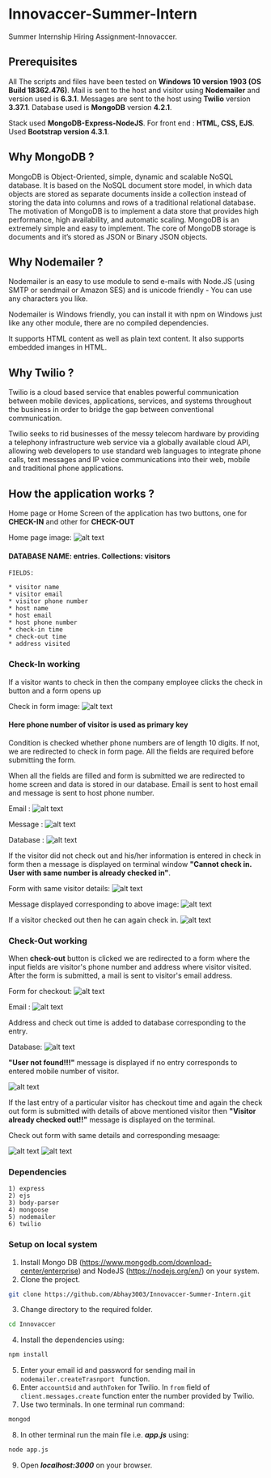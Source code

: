 # Innovaccer-Summer-Intern
Summer Internship Hiring Assignment-Innovaccer.

## Prerequisites

All The scripts and files have been tested on **Windows 10 version 1903 (OS Build 18362.476)**.
Mail is sent to the host and visitor using **Nodemailer** and version used is **6.3.1**. Messages are sent to the host using **Twilio** version **3.37.1**. Database used is **MongoDB** version **4.2.1**.

Stack used **MongoDB-Express-NodeJS**.
For front end : **HTML, CSS, EJS**.
Used **Bootstrap version 4.3.1**.  



## Why MongoDB ? 

MongoDB is Object-Oriented, simple, dynamic and scalable NoSQL database. It is based on the NoSQL document store model, in which data objects are stored as separate documents inside a collection instead of storing the data into columns and rows of a traditional relational database. The motivation of MongoDB is to implement a data store that provides high performance, high availability, and automatic scaling. MongoDB is an extremely simple and easy  to implement. The core of MongoDB storage is documents and it’s stored as  JSON or Binary JSON objects.


## Why Nodemailer ? 

Nodemailer is an easy to use module to send e-mails with Node.JS (using SMTP or sendmail or Amazon SES) and is unicode friendly - You can use any characters you like. 

Nodemailer is Windows friendly, you can install it with npm on Windows just like any other module, there are no compiled dependencies.

It supports HTML content as well as plain text content. It also supports embedded imanges in HTML.

## Why Twilio ? 

Twilio is a cloud based service that enables powerful communication between mobile devices, applications, services, and systems throughout the business in order to bridge the gap between conventional communication.

Twilio seeks to rid businesses of the messy telecom hardware by providing a telephony infrastructure web service via a globally available cloud API, allowing web developers to use standard web languages to integrate phone calls, text messages and IP voice communications into their web, mobile and traditional phone applications.



## How the application works ? 

Home page or Home Screen of the application has two buttons, one for **CHECK-IN** and other for **CHECK-OUT** 

Home page image:
![alt text](https://github.com/Abhay3003/Innovaccer-Summer-Intern/blob/master/Images%20innovaccer/homescreen.PNG?raw=true)

#### **DATABASE NAME: entries. Collections: visitors**

```
FIELDS:

* visitor name
* visitor email
* visitor phone number 
* host name 
* host email
* host phone number
* check-in time
* check-out time
* address visited
```


### Check-In working

If a visitor wants to check in then the company employee clicks the check in button and a form opens up 

Check in form image:
![alt text](https://github.com/Abhay3003/Innovaccer-Summer-Intern/blob/master/Images%20innovaccer/Form%20filled.PNG)

#### **Here phone number of visitor is used as primary key**

Condition is checked whether phone numbers are of length 10 digits. If not, we are redirected to check in form page. All the fields are required before submitting the form.

When all the fields are filled and form is submitted we are redirected to home screen and data is stored in our database. Email is sent to host email and message is sent to host phone number.

Email : 
![alt text](https://github.com/Abhay3003/Innovaccer-Summer-Intern/blob/master/Images%20innovaccer/emailcheckin.PNG)

Message : 
![alt text](https://github.com/Abhay3003/Innovaccer-Summer-Intern/blob/master/Images%20innovaccer/message%20check%20in.PNG)

Database : 
![alt text](https://github.com/Abhay3003/Innovaccer-Summer-Intern/blob/master/Images%20innovaccer/dtabaseaftercheckin.PNG)

If the visitor did not check out and his/her information is entered in check in form then a message is displayed on terminal window **"Cannot check in. User with same number is already checked in"**.

Form with same visitor details:
![alt text](https://github.com/Abhay3003/Innovaccer-Summer-Intern/blob/master/Images%20innovaccer/cannotcheckinform.PNG)

Message displayed corresponding to above image: 
![alt text](https://github.com/Abhay3003/Innovaccer-Summer-Intern/blob/master/Images%20innovaccer/cannotcheckinmssg.PNG)

If a visitor checked out then he can again check in. 
![alt text](https://github.com/Abhay3003/Innovaccer-Summer-Intern/blob/master/Images%20innovaccer/Checkin%20then%20check%20in%20again%20working.PNG)

### Check-Out working

When **check-out** button is clicked we are redirected to a form where the input fields are visitor's phone number and address where visitor visited. After the form is submitted, a mail is sent to visitor's email address. 

Form for checkout: 
![alt text](https://github.com/Abhay3003/Innovaccer-Summer-Intern/blob/master/Images%20innovaccer/Checkout%20form.PNG)

Email :
![alt text](https://github.com/Abhay3003/Innovaccer-Summer-Intern/blob/master/Images%20innovaccer/check%20out%20mail.PNG)

Address and check out time is added to database corresponding to the entry. 

Database: 
![alt text](https://github.com/Abhay3003/Innovaccer-Summer-Intern/blob/master/Images%20innovaccer/check%20out%20databse%20.PNG)

**"User not found!!!"** message is displayed if no entry corresponds to entered mobile number of visitor. 
 
![alt text](https://github.com/Abhay3003/Innovaccer-Summer-Intern/blob/master/Images%20innovaccer/user%20not%20found%20check%20out.PNG)

If the last entry of a particular visitor has checkout time and again the check out form is submitted with details of above mentioned visitor then **"Visitor already checked out!!"** message is displayed on the terminal. 

Check out form with same details and corresponding mesaage: 

![alt text](https://github.com/Abhay3003/Innovaccer-Summer-Intern/blob/master/Images%20innovaccer/same%20details%20filled%20in%20cout%20form.PNG)
![alt text](https://github.com/Abhay3003/Innovaccer-Summer-Intern/blob/master/Images%20innovaccer/visitor%20already%20cout.PNG)

### Dependencies 


```
1) express
2) ejs
3) body-parser
4) mongoose
5) nodemailer
6) twilio

```

### Setup on local system


1) Install Mongo DB (https://www.mongodb.com/download-center/enterprise) and NodeJS (https://nodejs.org/en/) on your system.
2) Clone the project.

```bash
git clone https://github.com/Abhay3003/Innovaccer-Summer-Intern.git
```
3) Change directory to the required folder. 

```bash
cd Innovaccer
```
4) Install the dependencies using:
```bash
npm install
```
5) Enter your email id and password for sending mail in ``nodemailer.createTrasnport `` function.
6) Enter ``accountSid`` and ``authToken`` for Twilio. In ``from`` field of ``client.messages.create`` function enter the number provided by Twilio. 
7) Use two terminals. In one terminal run command:
 ```bash
mongod
``` 
8) In other terminal run the main file i.e. ***app.js*** using:
```bash
node app.js
```
9) Open ***localhost:3000*** on your browser.

